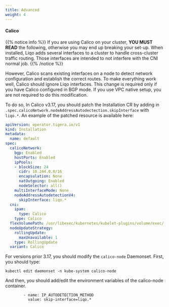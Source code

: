 ```yaml
---
title: Advanced 
weight: 4
---
```


#### Calico

{{% notice info %}}
If you are using Calico on your cluster, __YOU MUST READ__ the following, otherwise you may end up breaking your set-up.
When installed, Liqo adds several interfaces to a cluster to handle cross-cluster traffic routing. Those interfaces are intended to not interfere with the CNI normal job.
{{% /notice %}}

However, Calico scans existing interfaces on a node to detect network configuration and establish the correct routes. 
To make everything work well, Calico should ignore Liqo interfaces. This change is required only if you have Calico configured in BGP mode. 
If you use VPC native setup, you are not required to do this modification.

To do so, In Calico v3.17, you should patch the Installation CR by adding in `.spec.calicoNetwork.nodeAddressAutodectection.skipInterface` with `liqo.*`. 
An example of the patched resource is available here:

```yaml
apiVersion: operator.tigera.io/v1
kind: Installation
metadata:
  name: default
spec:
  calicoNetwork:
    bgp: Enabled
    hostPorts: Enabled
    ipPools:
    - blockSize: 24
      cidr: 10.244.0.0/16
      encapsulation: None
      natOutgoing: Enabled
      nodeSelector: all()
    multiInterfaceMode: None
    nodeAddressAutodetectionV4:
      skipInterface: liqo.*
  cni:
    ipam:
      type: Calico
    type: Calico
  flexVolumePath: /usr/libexec/kubernetes/kubelet-plugins/volume/exec/
  nodeUpdateStrategy:
    rollingUpdate:
      maxUnavailable: 1
    type: RollingUpdate
  variant: Calico
```

For versions prior 3.17, you should modify the `calico-node` Daemonset. First, you should type:

```
kubectl edit daemonset -n kube-system calico-node
```

And then, you should add/edit the environment variables of the calico-node container.

```
        - name: IP_AUTODETECTION_METHOD
          value: skip-interface=liqo.*
```